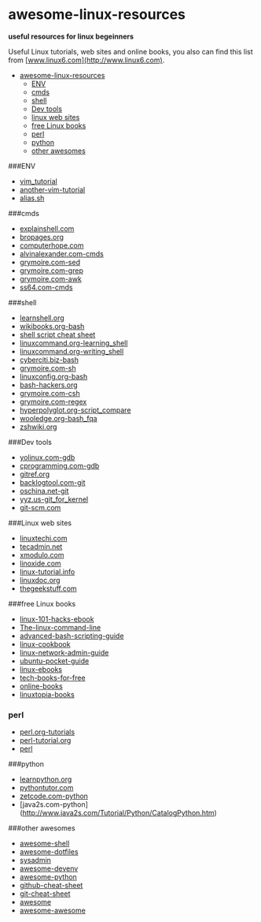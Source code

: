 awesome-linux-resources
=======================
**useful resources for linux begeinners**

Useful Linux tutorials, web sites and online books, you also can find this list from [www.linux6.com](http://www.linux6.com).

- [awesome-linux-resources](#awesome-linux-resources)
  - [ENV](#env)
  - [cmds](#cmds)
  - [shell](#shell)
  - [Dev tools](#ev-tools)
  - [linux web sites](#linux-web-sites)  
  - [free Linux books](#free-Linux-books)
  - [perl](#perl)
  - [python](#python)
  - [other awesomes](#other-awesomes)


###ENV
* [vim_tutorial](http://blog.interlinked.org/tutorials/vim_tutorial.html)
* [another-vim-tutorial](http://tips.webdesign10.com/another-vim-tutorial)
* [alias.sh](http://alias.sh)


###cmds
* [explainshell.com](http://explainshell.com)
* [bropages.org](http://bropages.org/browse)
* [computerhope.com](http://www.computerhope.com/unix/overview.htm)
* [alvinalexander.com-cmds](http://alvinalexander.com/unix/edu/examples)
* [grymoire.com-sed](http://www.grymoire.com/Unix/Sed.html)
* [grymoire.com-grep](http://www.grymoire.com/Unix/Grep.html)
* [grymoire.com-awk](http://www.grymoire.com/Unix/Awk.html)
* [ss64.com-cmds](http://ss64.com/bash/)


###shell
* [learnshell.org](http://www.learnshell.org/)  
* [wikibooks.org-bash](http://en.wikibooks.org/wiki/Bash_Shell_Scripting)
* [shell script cheat sheet](http://alvinalexander.com/blog/post/linux-unix/unix-linux-shell-script-reference-cheat-sheet)
* [linuxcommand.org-learning_shell](http://linuxcommand.org/learning_the_shell.php)
* [linuxcommand.org-writing_shell](http://linuxcommand.org/writing_shell_scripts.php)
* [cyberciti.biz-bash](http://bash.cyberciti.biz/guide/Main_Page)
* [grymoire.com-sh](http://www.grymoire.com/Unix/Sh.html)
* [linuxconfig.org-bash](http://linuxconfig.org/bash-scripting-tutorial)
* [bash-hackers.org](http://wiki.bash-hackers.org/doku.php)
* [grymoire.com-csh](http://www.grymoire.com/Unix/Csh.html)
* [grymoire.com-regex](http://www.grymoire.com/Unix/Regular.html)
* [hyperpolyglot.org-script_compare](http://hyperpolyglot.org/unix-shells)
* [wooledge.org-bash_fqa](http://mywiki.wooledge.org/BashFAQ)
* [zshwiki.org](http://zshwiki.org/home/)


###Dev tools
* [yolinux.com-gdb](http://www.yolinux.com/TUTORIALS/GDB-Commands.html)
* [cprogramming.com-gdb](http://www.cprogramming.com/gdb.html)
* [gitref.org](http://gitref.org/)
* [backlogtool.com-git](http://backlogtool.com/git-guide/cn/)
* [oschina.net-git](http://git.oschina.net/progit/)  
* [yyz.us-git_for_kernel](http://linux.yyz.us/git-howto.html)
* [git-scm.com](http://git-scm.com/book/en/)


###Linux web sites
* [linuxtechi.com](http://www.linuxtechi.com/)
* [tecadmin.net](http://tecadmin.net/)
* [xmodulo.com](http://xmodulo.com/)
* [linoxide.com](http://linoxide.com/)
* [linux-tutorial.info](http://www.linux-tutorial.info/)
* [linuxdoc.org](http://www.linuxdoc.org/)  
* [thegeekstuff.com](http://www.thegeekstuff.com/)


###free Linux books
* [linux-101-hacks-ebook](http://www.thegeekstuff.com/linux-101-hacks-ebook/)
* [The-linux-command-line](http://linuxcommand.org/tlcl.php)
* [advanced-bash-scripting-guide](http://www.linuxtopia.org/online_books/advanced_bash_scripting_guide/)  
* [linux-cookbook](http://dsl.org/cookbook/cookbook_toc.html)  
* [linux-network-admin-guide](http://www.oreilly.com/openbook/linag2/book/index.html)  
* [ubuntu-pocket-guide](http://www.ubuntupocketguide.com/download_main.html)  
* [linux-ebooks](http://programmerworld.netfirms.com/techbooks/linux.htm)  
* [tech-books-for-free](http://www.techbooksforfree.com/linux.shtml)  
* [online-books](http://www.onlineprogrammingbooks.com/linux/)  
* [linuxtopia-books](http://www.techotopia.com/index.php/Main_Page)  


### perl
* [perl.org-tutorials](http://learn.perl.org/tutorials/)
* [perl-tutorial.org](http://perl-tutorial.org/)  
* [perl](http://modernperlbooks.com/books/modern_perl_2014/index.html)  


###python
* [learnpython.org](http://www.learnpython.org/)  
* [pythontutor.com](http://www.pythontutor.com/)  
* [zetcode.com-python](http://zetcode.com/lang/python/)  
* [java2s.com-python]
(http://www.java2s.com/Tutorial/Python/CatalogPython.htm)  

###other awesomes
* [awesome-shell](https://github.com/alebcay/awesome-shell)
* [awesome-dotfiles](https://github.com/webpro/awesome-dotfiles)
* [sysadmin](https://github.com/kahun/awesome-sysadmin)
* [awesome-devenv](https://github.com/jondot/awesome-devenv)
* [awesome-python](https://github.com/vinta/awesome-python)
* [github-cheat-sheet](https://github.com/tiimgreen/github-cheat-sheet)
* [git-cheat-sheet](https://github.com/ArslanBilal/Git-Cheat-Sheet) 
* [awesome](https://github.com/sindresorhus/awesome)
* [awesome-awesome](https://github.com/emijrp/awesome-awesome)

